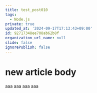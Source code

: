 ```yaml
---
title: test_post010
tags:
  - Node.js
private: true
updated_at: '2024-09-17T17:13:43+09:00'
id: 92717348ee708ab62b8f
organization_url_name: null
slide: false
ignorePublish: false
---
```

# new article body
aaa
aaa
aaa
aaa
